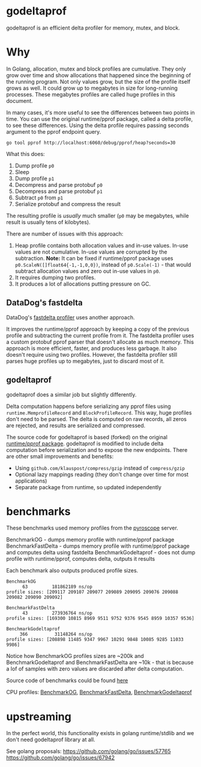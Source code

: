 # godeltaprof

godeltaprof is an efficient delta profiler for memory, mutex, and block.

# Why

In Golang, allocation, mutex and block profiles are cumulative. They only grow over time and show allocations that happened since the beginning of the running program.
Not only values grow, but the size of the profile itself grows as well. It could grow up to megabytes in size for long-running processes. These megabytes profiles are called huge profiles in this document.

In many cases, it's more useful to see the differences between two points in time.
You can use the original runtime/pprof package, called a delta profile, to see these differences. 
Using the delta profile requires passing seconds argument to the pprof endpoint query.

```
go tool pprof http://localhost:6060/debug/pprof/heap?seconds=30
```

What this does:
1. Dump profile `p0`
2. Sleep
3. Dump profile `p1`
4. Decompress and parse protobuf `p0`
5. Decompress and parse protobuf `p1`
6. Subtract `p0` from `p1`
7. Serialize protobuf and compress the result

The resulting profile is *usually* much smaller (`p0` may be megabytes, while result is usually tens of kilobytes).

There are number of issues with this approach:

1. Heap profile contains both allocation values and in-use values. In-use values are not cumulative. In-use values are corrupted by the subtraction.
  **Note:** It can be fixed if runtime/pprof package uses `p0.ScaleN([]float64{-1,-1,0,0})`, instead of `p0.Scale(-1)` - that would subtract allocation values and zero out in-use values in `p0`.
2. It requires dumping two profiles.
3. It produces a lot of allocations putting pressure on GC.


## DataDog's fastdelta

DataDog's [fastdelta profiler](https://github.com/DataDog/dd-trace-go/blob/30e1406c2cb62af749df03d559853e1d1de0e3bf/profiler/internal/fastdelta/fd.go#L75) uses another approach. 

It improves the runtime/pprof approach by keeping a copy of the previous profile and subtracting the current profile from it.
The fastdelta profiler uses a custom protobuf pprof parser that doesn't allocate as much memory.
This approach is more efficient, faster, and produces less garbage. It also doesn't require using two profiles. 
However, the fastdelta profiler still parses huge profiles up to megabytes, just to discard most of it.

## godeltaprof

godeltaprof does a similar job but slightly differently.

Delta computation happens before serializing any pprof files using `runtime.MemprofileRecord` and `BlockProfileRecord`.
This way, huge profiles don't need to be parsed. The delta is computed on raw records, all zeros are rejected, and results are serialized and compressed.

The source code for godeltaprof is based (forked) on the original [runtime/pprof package](https://github.com/golang/go/tree/master/src/runtime/pprof).
godeltaprof is modified to include delta computation before serialization and to expose the new endpoints.
There are other small improvements and benefits:
- Using `github.com/klauspost/compress/gzip` instead of `compress/gzip`
- Optional lazy mappings reading (they don't change over time for most applications)
- Separate package from runtime, so updated independently 

# benchmarks

These benchmarks used memory profiles from the [pyroscope](https://github.com/grafana/pyroscope) server.

BenchmarkOG - dumps memory profile with runtime/pprof package
BenchmarkFastDelta - dumps memory profile with runtime/pprof package and computes delta using fastdelta
BenchmarkGodeltaprof - does not dump profile with runtime/pprof, computes delta, outputs it results

Each benchmark also outputs produced profile sizes.
```
BenchmarkOG
      63         181862189 ns/op
profile sizes: [209117 209107 209077 209089 209095 209076 209088 209082 209090 209092]

BenchmarkFastDelta
      43         273936764 ns/op
profile sizes: [169300 10815 8969 9511 9752 9376 9545 8959 10357 9536]

BenchmarkGodeltaprof
     366          31148264 ns/op
profile sizes: [208898 11485 9347 9967 10291 9848 10085 9285 11033 9986]
```

Notice how BenchmarkOG profiles sizes are ~200k and BenchmarkGodeltaprof and BenchmarkFastDelta are ~10k - that is because a lof of samples
with zero values are discarded after delta computation.

Source code of benchmarks could be found [here](https://github.com/grafana/pyroscope/compare/godeltaprofbench?expand=1) 

CPU profiles: [BenchmarkOG](https://flamegraph.com/share/a8f68312-98c7-11ee-a502-466f68d203a5), [BenchmarkFastDelta](https://flamegraph.com/share/c23821f3-98c7-11ee-a502-466f68d203a5),  [BenchmarkGodeltaprof]( https://flamegraph.com/share/ea66df36-98c7-11ee-9a0d-f2c25703e557)



# upstreaming

In the perfect world, this functionality exists in golang runtime/stdlib and we don't need godeltaprof library at all.

See golang proposals:
https://github.com/golang/go/issues/57765
https://github.com/golang/go/issues/67942




